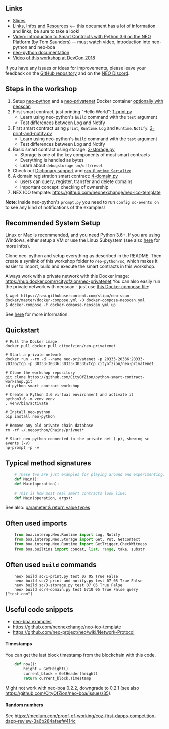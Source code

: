 ## Links

* [Slides](https://goo.gl/3zve4E)
* [Links, Infos and Resources](https://goo.gl/SRw1nd) <-- this document has a lot of information and links, be sure to take a look!
* [Video: Introduction to Smart Contracts with Python 3.6 on the NEO Platform](https://youtu.be/ZZXz261AXrM) (by Tom Saunders) -- must watch video, introduction into neo-python and neo-boa
* [neo-python documentation](http://neo-python.readthedocs.io/en/latest/index.html)
* [Video of this workshop at DevCon 2018](https://www.youtube.com/watch?v=sk8tu1uqRDI)

If you have any issues or ideas for improvements, please leave your feedback on the [GitHub repository](https://github.com/CityOfZion/python-smart-contract-workshop) and on the [NEO Discord](https://discord.gg/R8v48YA).


## Steps in the workshop

1. Setup [neo-python](https://github.com/CityOfZion/neo-python) and a [neo-privatenet](https://hub.docker.com/r/cityofzion/neo-privatenet/) Docker container [optionally with neoscan](https://hub.docker.com/r/cityofzion/neo-privatenet)
2. First smart contract, just printing "Hello World": [1-print.py](https://github.com/CityOfZion/python-smart-contract-workshop/blob/master/1-print.py)
   * Learn using neo-python's `build` command with the `test` argument
   * Test differences between Log and Notify
2. First smart contract using `print`, `Runtime.Log` and `Runtime.Notify`: [2-print-and-notify.py](https://github.com/CityOfZion/python-smart-contract-workshop/blob/master/2-print-and-notify.py)
   * Learn using neo-python's `build` command with the `test` argument
   * Test differences between Log and Notify
3. Basic smart contract using storage: [3-storage.py](https://github.com/CityOfZion/python-smart-contract-workshop/blob/master/3-storage.py)
   * Storage is one of the key components of most smart contracts
   * Everything is handled as bytes
   * Learn about `debugstorage on/off/reset`
4. Check out [Dictionary support](https://github.com/CityOfZion/neo-boa/blob/master/boa_test/example/DictTest2.py) and [`neo.Runtime.Serialize`](https://github.com/CityOfZion/neo-boa/blob/master/boa_test/example/demo/SerializationTest.py)
5. A domain registration smart contract: [4-domain.py](https://github.com/CityOfZion/python-smart-contract-workshop/blob/master/4-domain.py)
   * users can query, register, transfer and delete domains
   * important concept: checking of ownership
6. NEX ICO template: https://github.com/neonexchange/neo-ico-template

**Note**: Inside neo-python's `prompt.py` you need to run `config sc-events on` to see any kind of notifications of the examples!

## Recommended System Setup

Linux or Mac is recommended, and you need Python 3.6+. If you are using Windows, either setup a VM or use the Linux Subsystem (see also [here](https://medium.com/@gubanotorious/installing-and-running-neo-python-on-windows-10-284fb518b213) for more infos).

Clone neo-python and setup everything as described in the README. Then create a symlink of this workshop folder to `neo-python/sc`, which makes it easier to import, build and execute the smart contracts in this workshop.

Always work with a private network with this Docker image: https://hub.docker.com/r/cityofzion/neo-privatenet
You can also easily run the private network with neoscan - just use
[this Docker compose file](https://github.com/slipo/neo-scan-docker/blob/master/docker-compose.yml):

    $ wget https://raw.githubusercontent.com/slipo/neo-scan-docker/master/docker-compose.yml -O docker-compose-neoscan.yml
    $ docker-compose -f docker-compose-neoscan.yml up

See [here](https://github.com/slipo/neo-scan-docker) for more information.


## Quickstart

```shell
# Pull the Docker image
docker pull docker pull cityofzion/neo-privatenet

# Start a private network
docker run --rm -d --name neo-privatenet -p 20333-20336:20333-20336/tcp -p 30333-30336:30333-30336/tcp cityofzion/neo-privatenet

# Clone the workshop repository
git clone https://github.com/CityOfZion/python-smart-contract-workshop.git
cd python-smart-contract-workshop

# Create a Python 3.6 virtual environment and activate it
python3.6 -m venv venv
. venv/bin/activate

# Install neo-python
pip install neo-python

# Remove any old private chain database
rm -rf ~/.neopython/Chains/privnet*

# Start neo-python connected to the private net (-p), showing sc events (-v)
np-prompt -p -v
```


## Typical method signatures
```python
    # These two are just examples for playing around and experimenting:
    def Main():
    def Main(operation):

    # This is how most real smart contracts look like:
    def Main(operation, args):
```

See also: [parameter & return value types](https://github.com/neo-project/docs/blob/master/en-us/sc/tutorial/Parameter.md)

## Often used imports
```python
    from boa.interop.Neo.Runtime import Log, Notify
    from boa.interop.Neo.Storage import Get, Put, GetContext
    from boa.interop.Neo.Runtime import GetTrigger,CheckWitness
    from boa.builtins import concat, list, range, take, substr
```

## Often used `build` commands
```shell
    neo> build sc/1-print.py test 07 05 True False
    neo> build sc/2-print-and-notify.py test 07 05 True False
    neo> build sc/3-storage.py test 07 05 True False
    neo> build sc/4-domain.py test 0710 05 True False query ["test.com"]
```


## Useful code snippets

* [neo-boa examples](https://github.com/CityOfZion/neo-boa/tree/master/boa_test/example)
* https://github.com/neonexchange/neo-ico-template
* https://github.com/neo-project/neo/wiki/Network-Protocol


#### Timestamps

You can get the last block timestamp from the blockchain with this code.
```python
    def now():
        height = GetHeight()
        current_block = GetHeader(height)
        return current_block.Timestamp
```

Might not work with neo-boa 0.2.2, downgrade to 0.2.1 (see also https://github.com/CityOfZion/neo-boa/issues/35).


#### Random numbers

See https://medium.com/proof-of-working/coz-first-dapps-competition-dapp-review-3a6b284afaef#414c
